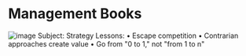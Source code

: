 # Management Books

![image](https://user-images.githubusercontent.com/19508013/220931697-c3ce2e4c-7de0-4bbe-ac3a-ffa5c7f505f2.png)
Subject: Strategy
Lessons: 
• Escape competition 
• Contrarian approaches create value
• Go from "0 to 1," not "from 1 to n"
